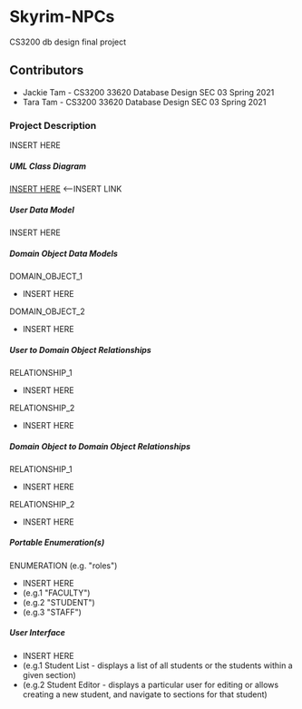 # Skyrim-NPCs
CS3200 db design final project

## Contributors
* Jackie Tam - CS3200 33620 Database Design SEC 03 Spring 2021
* Tara Tam - CS3200 33620 Database Design SEC 03 Spring 2021

### Project Description
INSERT HERE

##### UML Class Diagram
[INSERT HERE]() <--INSERT LINK

##### User Data Model
INSERT HERE

##### Domain Object Data Models
DOMAIN_OBJECT_1
* INSERT HERE

DOMAIN_OBJECT_2
* INSERT HERE

##### User to Domain Object Relationships
RELATIONSHIP_1
* INSERT HERE

RELATIONSHIP_2
* INSERT HERE

##### Domain Object to Domain Object Relationships
RELATIONSHIP_1
* INSERT HERE

RELATIONSHIP_2
* INSERT HERE

##### Portable Enumeration(s)
ENUMERATION (e.g. "roles")
* INSERT HERE
* (e.g.1 "FACULTY")
* (e.g.2 "STUDENT")
* (e.g.3 "STAFF")

##### User Interface
* INSERT HERE
* (e.g.1 Student List - displays a list of all students or the students within a given section)
* (e.g.2 Student Editor - displays a particular user for editing or allows creating a new student, and navigate to sections for that student)
